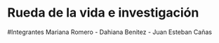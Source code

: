 # Rueda de la vida e investigación 

#Integrantes
Mariana Romero - Dahiana Benitez - Juan Esteban Cañas

